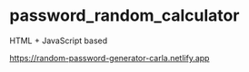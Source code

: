 # password_random_calculator
HTML + JavaScript based 

https://random-password-generator-carla.netlify.app
